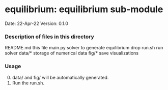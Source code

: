 # equilibrium: equilibrium sub-module

Date:               22-Apr-22
Version:            0.1.0

### Description of files in this directory
README.md           this file
main.py             solver to generate equilibrium drop
run.sh              run solver
data/*              storage of numerical data
fig/*               save visualizations

### Usage
0. data/ and fig/ will be automatically generated.
1. Run the run.sh.
